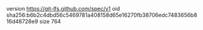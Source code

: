 version https://git-lfs.github.com/spec/v1
oid sha256:b6b2c4dbd56c5469781a408158d65e16270fb38706edc7483656b816d48728e9
size 764
